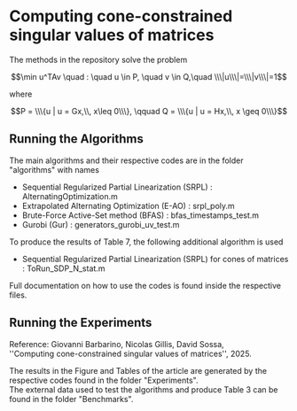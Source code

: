 # Computing cone-constrained singular values of matrices

The methods in the repository solve the problem

$$\min u^TAv \quad : \quad u \in P, \quad v \in Q,\quad  \\\|u\\\|=\\\|v\\\|=1$$   

where

$$P = \\\{u | u = Gx,\\, x\leq 0\\\}, \qquad Q = \\\{u | u = Hx,\\, x \geq 0\\\}$$


## Running the Algorithms

The main algorithms and their respective codes are in the folder "algorithms" with names

 -  Sequential Regularized Partial Linearization (SRPL) :  AlternatingOptimization.m
 -  Extrapolated Alternating Optimization (E-AO) :  srpl_poly.m
 -  Brute-Force Active-Set method (BFAS) :  bfas_timestamps_test.m
 -  Gurobi (Gur) :  generators_gurobi_uv_test.m
 
 To produce the results of Table 7, the following additional algorithm is used
 
 -  Sequential Regularized Partial Linearization (SRPL) for cones of matrices : ToRun_SDP_N_stat.m
 
 Full documentation on how to use the codes is found inside the respective files.
 
## Running the Experiments

Reference: Giovanni Barbarino, Nicolas Gillis, David Sossa, <br>
''Computing cone-constrained singular values of matrices'', 2025. 
 
 The results in the Figure and Tables of the article are generated by the respective codes found in the folder "Experiments". <br>
 The external data used to test the algorithms and produce Table 3 can be found in the folder "Benchmarks".
 
 
 
 

 
 
